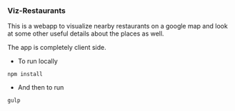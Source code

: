### Viz-Restaurants

This is a webapp to visualize nearby restaurants on a google map and look at some other useful details about the places as well.

The app is completely client side.

- To run locally

`npm install`

- And then to run

`gulp`  